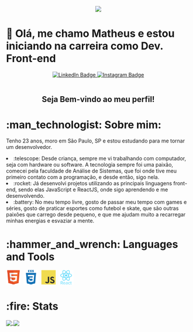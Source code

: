 <div id="header" align="center">
  <img src="https://media.giphy.com/media/M9gbBd9nbDrOTu1Mqx/giphy.gif" width="100"/>
</div>

<h1>👋 Olá, me chamo Matheus e estou iniciando na carreira como Dev. Front-end</h1>

<div id="badges" align="center">
    <a href="https://www.linkedin.com/in/matheus-hilmann-383181232/">
        <img src="https://img.shields.io/badge/LinkedIn-blue?style=for-the-badge&logo=linkedin&logoColor=white" alt="LinkedIn Badge"/>
    </a>
    <a href="https://www.instagram.com/hxlmvnn/">
        <img src="https://img.shields.io/badge/Instagram-ff69b4?style=for-the-badge&logo=instagram&logoColor=white" alt="Instagram Badge"/>
    </a><br />
    <img src="https://komarev.com/ghpvc/?username=matheushilmann&style=flat-square&color=blue" alt=""/>
    <h2>Seja Bem-vindo ao meu perfil!</h2>
</div>

<div>
    <h1>:man_technologist: Sobre mim:</h1>
    <p>Tenho 23 anos, moro em São Paulo, SP e estou estudando para me tornar um desenvolvedor.</p>
    <li>:telescope: Desde criança, sempre me vi trabalhando com computador, seja com hardware ou software. A tecnologia sempre foi uma paixão, comecei pela faculdade de Análise de Sistemas, que foi onde tive meu primeiro contato com a programação, e desde então, sigo nela.</li>
    <li>:rocket: Já desenvolvi projetos utilizando as principais linguagens front-end, sendo elas JavaScript e ReactJS, onde sigo aprendendo e me desenvolvendo.</li>
    <li>:battery: No meu tempo livre, gosto de passar meu tempo com games e séries, gosto de praticar esportes como futebol e skate, que são outras paixões que carrego desde pequeno, e que me ajudam muito a recarregar minhas energias e esvaziar a mente.</li>
<div>

<div>
    <h1>:hammer_and_wrench: Languages and Tools</h1>
    <div>
      <img src="https://github.com/devicons/devicon/blob/master/icons/html5/html5-original.svg" title="HTML5" alt="HTML" width="40" height="40"/>&nbsp;
      <img src="https://github.com/devicons/devicon/blob/master/icons/css3/css3-plain-wordmark.svg"  title="CSS3" alt="CSS" width="40" height="40"/>&nbsp;
      <img src="https://github.com/devicons/devicon/blob/master/icons/javascript/javascript-original.svg" title="JavaScript" alt="JavaScript" width="40" height="40"/>&nbsp;
      <img src="https://github.com/devicons/devicon/blob/master/icons/react/react-original-wordmark.svg" title="React" alt="React" width="40" height="40"/>&nbsp;
    </div>
</div>

<div>
    <h1>:fire: Stats</h1>
    <a href="https://github.com/matheushilmann/github-readme-stats">
      <img align="center" style="height: auto; width: 45%;" src="https://github-readme-stats.vercel.app/api?username=matheushilmann&show_icons=true&theme=dracula" />
    </a>
    <a href="https://github.com/matheushilmann/github-readme-stats" >
      <img align="center" style="height: auto; width: 38%;"  src="https://github-readme-stats.vercel.app/api/top-langs/?username=matheushilmann&layout=compact&theme=dracula" />
    </a>
</div>

